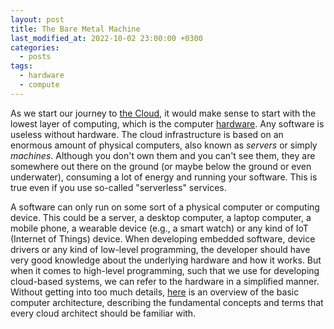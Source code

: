 ```yaml
---
layout: post
title: The Bare Metal Machine
last_modified_at: 2022-10-02 23:00:00 +0300
categories: 
  - posts
tags:
  - hardware
  - compute
---
```

As we start our journey to [the Cloud](/wiki/cloud), it would make sense to start with the lowest layer of computing, which is the computer [hardware](/wiki/hardware). Any software is useless without hardware. The cloud infrastructure is based on an enormous amount of physical computers, also known as *servers* or simply *machines*. Although you don't own them and you can't see them, they are somewhere out there on the ground (or maybe below the ground or even underwater), consuming a lot of energy and running your software. This is true even if you use so-called "serverless" services. 

A software can only run on some sort of a physical computer or computing device. This could be a server, a desktop computer, a laptop computer, a mobile phone, a wearable device (e.g., a smart watch) or any kind of IoT (Internet of Things) device. When developing embedded software, device drivers or any kind of low-level programming, the developer should have very good knowledge about the underlying hardware and how it works. But when it comes to high-level programming, such that we use for developing cloud-based systems, we can refer to the hardware in a simplified manner. Without getting into too much details, [here](/wiki/hardware) is an overview of the basic computer architecture, describing the fundamental concepts and terms that every cloud architect should be familiar with. 
